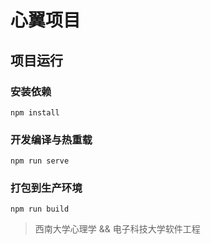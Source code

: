 # 心翼项目

## 项目运行

### 安装依赖
```
npm install
```

### 开发编译与热重载
```
npm run serve
```

### 打包到生产环境
```
npm run build
```

> 西南大学心理学 && 电子科技大学软件工程
